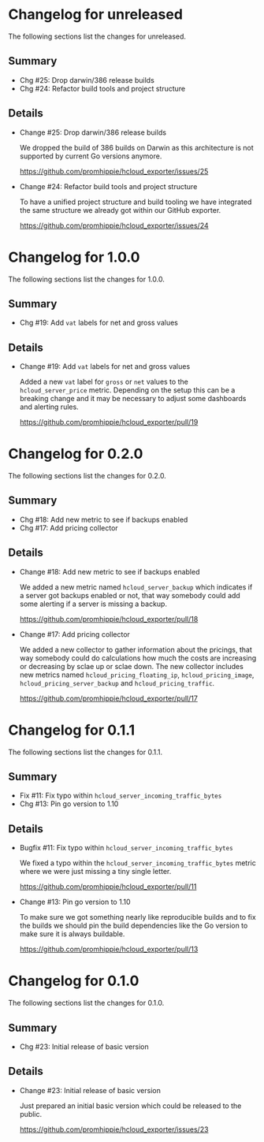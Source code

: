 # Changelog for unreleased

The following sections list the changes for unreleased.

## Summary

 * Chg #25: Drop darwin/386 release builds
 * Chg #24: Refactor build tools and project structure

## Details

 * Change #25: Drop darwin/386 release builds

   We dropped the build of 386 builds on Darwin as this architecture is not supported by current Go
   versions anymore.

   https://github.com/promhippie/hcloud_exporter/issues/25

 * Change #24: Refactor build tools and project structure

   To have a unified project structure and build tooling we have integrated the same structure we
   already got within our GitHub exporter.

   https://github.com/promhippie/hcloud_exporter/issues/24


# Changelog for 1.0.0

The following sections list the changes for 1.0.0.

## Summary

 * Chg #19: Add `vat` labels for net and gross values

## Details

 * Change #19: Add `vat` labels for net and gross values

   Added a new `vat` label for `gross` or `net` values to the `hcloud_server_price` metric.
   Depending on the setup this can be a breaking change and it may be necessary to adjust some
   dashboards and alerting rules.

   https://github.com/promhippie/hcloud_exporter/pull/19


# Changelog for 0.2.0

The following sections list the changes for 0.2.0.

## Summary

 * Chg #18: Add new metric to see if backups enabled
 * Chg #17: Add pricing collector

## Details

 * Change #18: Add new metric to see if backups enabled

   We added a new metric named `hcloud_server_backup` which indicates if a server got backups
   enabled or not, that way somebody could add some alerting if a server is missing a backup.

   https://github.com/promhippie/hcloud_exporter/pull/18

 * Change #17: Add pricing collector

   We added a new collector to gather information about the pricings, that way somebody could do
   calculations how much the costs are increasing or decreasing by sclae up or sclae down. The new
   collector includes new metrics named `hcloud_pricing_floating_ip`,
   `hcloud_pricing_image`, `hcloud_pricing_server_backup` and
   `hcloud_pricing_traffic`.

   https://github.com/promhippie/hcloud_exporter/pull/17


# Changelog for 0.1.1

The following sections list the changes for 0.1.1.

## Summary

 * Fix #11: Fix typo within `hcloud_server_incoming_traffic_bytes`
 * Chg #13: Pin go version to 1.10

## Details

 * Bugfix #11: Fix typo within `hcloud_server_incoming_traffic_bytes`

   We fixed a typo within the `hcloud_server_incoming_traffic_bytes` metric where we were just
   missing a tiny single letter.

   https://github.com/promhippie/hcloud_exporter/pull/11

 * Change #13: Pin go version to 1.10

   To make sure we got something nearly like reproducible builds and to fix the builds we should pin
   the build dependencies like the Go version to make sure it is always buildable.

   https://github.com/promhippie/hcloud_exporter/pull/13


# Changelog for 0.1.0

The following sections list the changes for 0.1.0.

## Summary

 * Chg #23: Initial release of basic version

## Details

 * Change #23: Initial release of basic version

   Just prepared an initial basic version which could be released to the public.

   https://github.com/promhippie/hcloud_exporter/issues/23


